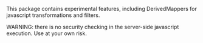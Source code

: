 This package contains experimental features, including DerivedMappers for javascript transformations and filters. 

WARNING: there is no security checking in the server-side javascript execution. Use at your own risk.
 
